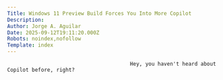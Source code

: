 ```yaml
---
Title: Windows 11 Preview Build Forces You Into More Copilot
Description: 
Author: Jorge A. Aguilar
Date: 2025-09-12T19:11:20.000Z
Robots: noindex,nofollow
Template: index
---
```


                                            Hey, you haven't heard about Copilot before, right?
                                        